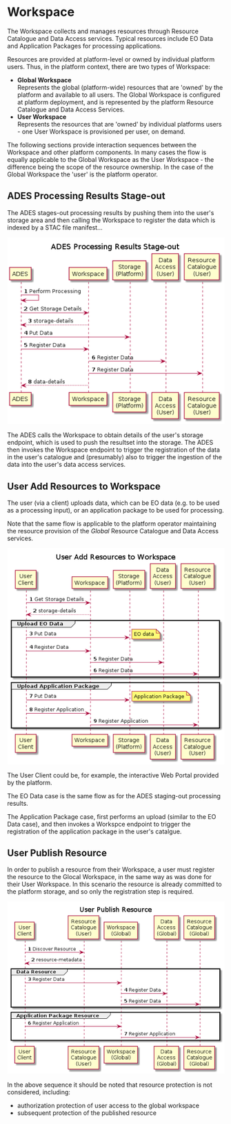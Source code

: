 # Workspace

The Workspace collects and manages resources through Resource Catalogue and Data Access services. Typical resources include EO Data and Application Packages for processing applications.

Resources are provided at platform-level or owned by individual platform users. Thus, in the platform context, there are two types of Workspace:
* **Global Workspace**<br>
  Represents the global (platform-wide) resources that are 'owned' by the platform and available to all users. The Global Workspace is configured at platform deployment, and is represented by the platform Resource Catalogue and Data Access Services.
* **User Workspace**<br>
  Represents the resources that are 'owned' by individual platforms users - one User Workspace is provisioned per user, on demand.

The following sections provide interaction sequences between the Workspace and other platform components. In many cases the flow is equally applicable to the Global Workspace as the User Workspace - the difference being the scope of the resource ownership. In the case of the Global Workspace the 'user' is the platform operator.

## ADES Processing Results Stage-out

The ADES stages-out processing results by pushing them into the user's storage area and then calling the Workspace to register the data which is indexed by a STAC file manifest...

![](seq-ades-processing-results-stage-out.png)

The ADES calls the Workspace to obtain details of the user's storage endpoint, which is used to push the resultset into the storage. The ADES then invokes the Workspace endpoint to trigger the registration of the data in the user's catalogue and (presumably) also to trigger the ingestion of the data into the user's data access services.

## User Add Resources to Workspace

The user (via a client) uploads data, which can be EO data (e.g. to be used as a processing input), or an application package to be used for processing.

Note that the same flow is applicable to the platform operator maintaining the resource provision of the _Global_ Resource Catalogue and Data Access services.

![](seq-user-add-resources-to-workspace.png)

The User Client could be, for example, the interactive Web Portal provided by the platform.

The EO Data case is the same flow as for the ADES staging-out processing results.

The Application Package case, first performs an upload (similar to the EO Data case), and then invokes a Workspce endpoint to trigger the registration of the application package in the user's catalgue.

## User Publish Resource

In order to publish a resource from their Workspace, a user must register the resource to the Glocal Workspace, in the same way as was done for their User Workspace. In this scenario the resource is already committed to the platform storage, and so only the registration step is required.

![](seq-user-publish-resource.png)

In the above sequence it should be noted that resource protection is not considered, including:
* authorization protection of user access to the global workspace
* subsequent protection of the published resource
